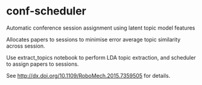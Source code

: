 # conf-scheduler
Automatic conference session assignment using latent topic model features

Allocates papers to sessions to minimise error average topic similarity across session. 

Use extract_topics notebook to perform LDA topic extraction, and scheduler to assign papers to sessions.

See http://dx.doi.org/10.1109/RoboMech.2015.7359505 for details.
